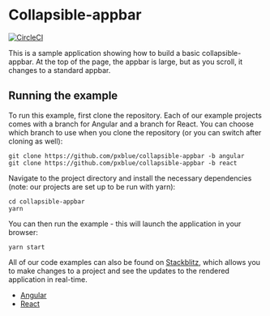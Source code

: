 # Collapsible-appbar
[![CircleCI](https://circleci.com/gh/pxblue/collapsible-appbar/tree/angular.svg?style=shield)](https://circleci.com/gh/pxblue/collapsible-appbar/tree/angular)

This is a sample application showing how to build a basic collapsible-appbar. At the top of the page, the appbar is large, but as you scroll, it changes to a standard appbar.

## Running the example
To run this example, first clone the repository. Each of our example projects comes with a branch for Angular and a branch for React. You can choose which branch to use when you clone the repository (or you can switch after cloning as well):

```
git clone https://github.com/pxblue/collapsible-appbar -b angular
git clone https://github.com/pxblue/collapsible-appbar -b react
```

Navigate to the project directory and install the necessary dependencies (note: our projects are set up to be run with yarn):

```
cd collapsible-appbar
yarn
```

You can then run the example - this will launch the application in your browser:
```
yarn start
```

All of our code examples can also be found on [Stackblitz](http://www.stackblitz.com/@px-blue), which allows you to make changes to a project and see the updates to the rendered application in real-time.
- [Angular](https://stackblitz.com/edit/pxblue-collapsible-appbar-angular)
- [React](https://stackblitz.com/edit/pxblue-collapsible-appbar-react)
